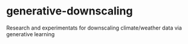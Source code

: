 # generative-downscaling
Research and experimentats for downscaling climate/weather data via generative learning
